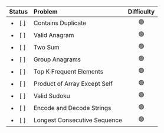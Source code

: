 |    Status     | Problem                      |   Difficulty   |
| :-----------: | :--------------------------- | :------------: |
| <li>[ ] </li> | Contains Duplicate           | :green_circle: |
| <li>[ ] </li> | Valid Anagram                | :green_circle: |
| <li>[ ] </li> | Two Sum                      | :green_circle: |
| <li>[ ] </li> | Group Anagrams               | :green_circle: |
| <li>[ ] </li> | Top K Frequent Elements      | :green_circle: |
| <li>[ ] </li> | Product of Array Except Self | :green_circle: |
| <li>[ ] </li> | Valid Sudoku                 | :green_circle: |
| <li>[ ] </li> | Encode and Decode Strings    | :green_circle: |
| <li>[ ] </li> | Longest Consecutive Sequence | :green_circle: |
